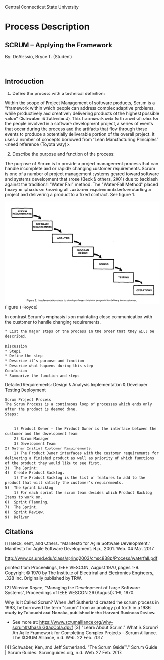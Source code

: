 Central Connecticut State University

# Process Description

## SCRUM – Applying the Framework

By: DeAlessio, Bryce T. (Student)


 
## Introduction
1) Define the process with a technical definition:

Within the scope of Project Management of software products, Scrum is a “framework within which people can address complex adaptive problems, while productively and creatively delivering products of the highest possible value” (Schwaber & Sutherland). This framework sets forth a set of roles for the people involved in a software development project, a series of events that occur during the process and the artifacts that flow through those events to produce a potentially deliverable portion of the overall project. It uses a number of concepts borrowed from “Lean Manufacturing Principles” <need reference (Toyota way)>.

2) Describe the purpose and function of the process:

The purpose of Scrum is to provide a project management process that can handle incomplete and or rapidly changing customer requirements. Scrum is one of a number of project management systems geared toward software and systems development that arose (Beck & others, 2001) due to backlash against the traditional “Water Fall” method. The "Water-Fall Method" placed heavy emphasis on knowing all customer requirements before starting a project and delivering a product to a fixed contract. See figure 1.

![Figure 1](Waterfall.png "Figure 1 (Royce)")
Figure 1 (Royce)

In contrast Scrum's emphasis is on maintating close communication with the customer to handle changing requirements.

```
* List the major steps of the process in the order that they will be described.

Discussion
* Step1
* Define the step
* Describe it’s purpose and function
* Describe what happens during this step
Conclusion
* Summarize the function and steps
```
Detailed Requirements:
Design & Analysis
Implementation & Developer Testing
Deployment
```
Scrum Project Process
The Scrum Process is a continuous loop of processes which ends only after the product is deemed done. 
Steps:


    1) Product Owner – the Product Owner is the interface between the customer and the development team
    2) Scrum Manager
    3) Development Team
2) Gather Initial Customer Requirements.
    1) The Product Owner interfaces with the customer requirements for delivering a finished product as well as priority of which functions of the product they would like to see first.
3)	The Sprint:
4)	Create Product Backlog.
    1) The Product Backlog is the list of features to add to the product that will satisfy the customer’s requirements.
5)	The Sprint backlog
    1) For each sprint the scrum team decides which Product Backlog Items to work on.
6)	Sprint Planning.
7)	The Sprint.
8)	Sprint Review.
9)	Deliver
```


## Citations

[1] Beck, Kent, and Others. "Manifesto for Agile Software Development." Manifesto for Agile Software Development. N.p., 2001. Web. 04 Mar. 2017.

http://www.cs.umd.edu/class/spring2003/cmsc838p/Process/waterfall.pdf

printed from Proceedings, IEEE WESCON, August 1970, pages 1-9.
Copyright © 1970 by The Institute of Electrical and Electronics Engineers,, .328
Inc. Originally published by TRW.

[2] Winston Royce, “Managing the Development of Large Software Systems”, Proceedings of IEEE WESCON 26 (August): 1–9, 1970.

Why Is It Called Scrum?
When Jeff Sutherland created the scrum process in 1993, he borrowed the term "scrum" from an analogy put forth in a 1986 study by Takeuchi and Nonaka, published in the Harvard Business Review.
- See more at: https://www.scrumalliance.org/why-scrum#sthash.GGacCoIa.dpuf
[3] "Learn About Scrum." What is Scrum? An Agile Framework for Completing Complex Projects - Scrum Alliance. The SCRUM Alliance, n.d. Web. 22 Feb. 2017.


[4] Schwaber, Ken, and Jeff Sutherland. "The Scrum Guide™." Scrum Guide | Scrum Guides. Scrumguides.org, n.d. Web. 27 Feb. 2017.

